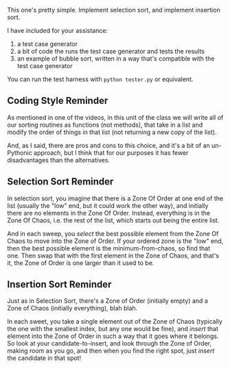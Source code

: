
This one's pretty simple.  Implement selection sort, and implement insertion sort.

I have included for your assistance:

1. a test case generator
2. a bit of code the runs the test case generator and tests the results
3. an example of bubble sort, written in a way that's compatible with the test case generator

You can run the test harness with `python tester.py` or equivalent.



## Coding Style Reminder

As mentioned in one of the videos, in this unit of the class we will write all of our sorting routines as functions (not methods), that take in a list and modify the order of things in that list (not returning a new copy of the list).

And, as I said, there are pros and cons to this choice, and it's a bit of an un-Pythonic approach, but I think that for our purposes it has fewer disadvantages than the alternatives.



## Selection Sort Reminder

In selection sort, you imagine that there is a Zone Of Order at one end of the list (usually the "low" end, but it could work the other way), and initially there are no elements in the Zone Of Order.  Instead, everything is in the Zone Of Chaos, i.e. the rest of the list, which starts out being the entire list.

And in each sweep, you *select* the best possible element from the Zone Of Chaos to move into the Zone of Order.  If your ordered zone is the "low" end, then the best possible element is the minimum-from-chaos, so find that one.  Then swap that with the first element in the Zone of Chaos, and that's it, the Zone of Order is one larger than it used to be.



## Insertion Sort Reminder

Just as in Selection Sort, there's a Zone of Order (initially empty) and a Zone of Chaos (initially everything), blah blah.

In each sweet, you take a single element out of the Zone of Chaos (typically the one with the smallest index, but any one would be fine), and *insert* that element into the Zone of Order in such a way that it goes where it belongs.  So look at your candidate-to-insert, and look through the Zone of Order, making room as you go, and then when you find the right spot, just *insert* the candidate in that spot!






